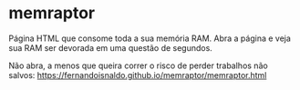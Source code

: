 # memraptor
Página HTML que consome toda a sua memória RAM.
Abra a página e veja sua RAM ser devorada em uma questão de segundos.

Não abra, a menos que queira correr o risco de perder trabalhos não salvos:
https://fernandoisnaldo.github.io/memraptor/memraptor.html
